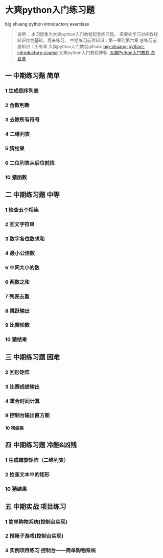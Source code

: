 # 大爽python入门练习题
big shuang python introductory exercises

> 说明：
> 本习题集为大爽python入门教程配套练习题。
> 需要先学习对应教程知识作为基础，再来练习。
> 中期练习前置知识：第一章到第六章
> 总练习前置知识：所有章
> 大爽python入门教程github: [big-shuang-python-introductory-course](https://github.com/BigShuang/big-shuang-python-introductory-course)
> 大爽python入门教程博客: [大爽Python入门教程 总目录](https://www.cnblogs.com/BigShuang/p/14887595.html)

## 一 中期练习题 简单
### 1 生成倒序列表
### 2 合数判断
### 3 去除所有符号
### 4 二维列表
### 5 猜结果
### 6 二位列表从后往前找
### 10 猜函数

## 二 中期练习题 中等
### 1 检查五个相连
### 2 回文字符串
### 3 数字各位数求和
### 4 最小公倍数
### 5 中间大小的数
### 6 两数之和
### 7 列表去重
### 8 跳跃输出
### 9 比赛轮数
### 10 猜结果

## 三 中期练习题 困难
### 2 回形矩阵
### 3 比赛成绩输出
### 4 重合时间计算
### 9 控制台输出直方图
#### 10 猜结果

## 四 中期练习题 冷酷&凶残
### 1 生成螺旋矩阵（二维列表）
### 2 检查文本中的矩形
### 10 猜结果

## 五 中期实战 项目练习
### 1 简单购物系统(控制台实现)
### 2 推箱子游戏(控制台实现)
### 3 实例项目练习 控制台——简单购物系统
